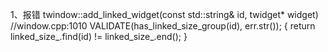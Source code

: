 1、报错
twindow::add_linked_widget(const std::string& id, twidget* widget) //window.cpp:1010
    VALIDATE(has_linked_size_group(id), err.str());
    {
        return linked_size_.find(id) != linked_size_.end();
    }